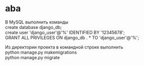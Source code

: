 # aba

В MySQL выполнить команды<br>
create database django_db;<br>
create user 'django_user'@'%' IDENTIFIED BY '12345678';<br>
GRANT ALL PRIVILEGES ON django_db . * TO 'django_user'@'%';<br>

Из директории проекта в командной строке выполнить<br>
python manage.py makemigrations<br>
python manage.py migrate<br>




